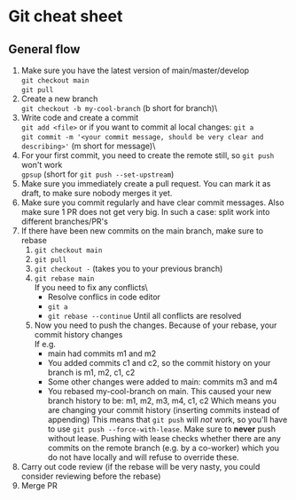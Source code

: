 # Git cheat sheet

## General flow

1. Make sure you have the latest version of main/master/develop\
   `git checkout main`\
   `git pull`
2. Create a new branch\
   `git checkout -b my-cool-branch` (b short for branch)\
3. Write code and create a commit\
   `git add <file>` or if you want to commit al local changes: `git a`\
   `git commit -m '<your commit message, should be very clear and describing>'` (m short for message)\
4. For your first commit, you need to create the remote still, so `git push` won't work\
   `gpsup` (short for `git push --set-upstream`)
5. Make sure you immediately create a pull request. You can mark it as draft, to make sure nobody merges it yet.
6. Make sure you commit regularly and have clear commit messages. Also make sure 1 PR does not get very big. In such a case: split work into different branches/PR's
7. If there have been new commits on the main branch, make sure to rebase
   1. `git checkout main`
   2. `git pull`
   3. `git checkout -` (takes you to your previous branch)
   4. `git rebase main`\
      If you need to fix any conflicts\
      * Resolve conflics in code editor
      * `git a`
      * `git rebase --continue`
      Until all conflicts are resolved
   5. Now you need to push the changes. Because of your rebase, your commit history changes\
      If e.g.
      * main had commits m1 and m2
      * You added commits c1 and c2, so the commit history on your branch is m1, m2, c1, c2
      * Some other changes were added to main: commits m3 and m4
      * You rebased my-cool-branch on main. This caused your new branch history to be:
        m1, m2, m3, m4, c1, c2
        Which means you are changing your commit history (inserting commits instead of appending)
      This means that `git push` will *not* work, so you'll have to use `git push --force-with-lease`. Make sure to **never** push without lease. Pushing with lease checks whether there are any commits on the remote branch (e.g. by a co-worker) which you do not have locally and will refuse to override these.
8. Carry out code review (if the rebase will be very nasty, you could consider reviewing before the rebase)
9. Merge PR
